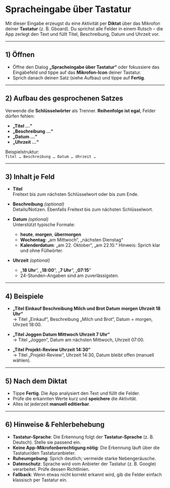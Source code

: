 # Spracheingabe über Tastatur

Mit dieser Eingabe erzeugst du eine Aktivität per **Diktat** über das Mikrofon deiner **Tastatur** (z. B. Gboard). Du sprichst alle Felder in einem Rutsch – die App zerlegt den Text und füllt Titel, Beschreibung, Datum und Uhrzeit vor.

---

## 1) Öffnen

- Öffne den Dialog **„Spracheingabe über Tastatur“** oder fokussiere das Eingabefeld und tippe auf das **Mikrofon-Icon** deiner Tastatur.
- Sprich danach deinen Satz (siehe Aufbau) und tippe auf **Fertig**.

---

## 2) Aufbau des gesprochenen Satzes

Verwende die **Schlüsselwörter** als Trenner. **Reihenfolge ist egal**, Felder dürfen fehlen:

- **„Titel …“**
- **„Beschreibung …“**
- **„Datum …“**
- **„Uhrzeit …“**

Beispielstruktur:  
`Titel … Beschreibung … Datum … Uhrzeit …`

---

## 3) Inhalt je Feld

- **Titel**  
  Freitext bis zum nächsten Schlüsselwort oder bis zum Ende.

- **Beschreibung** *(optional)*  
  Details/Notizen. Ebenfalls Freitext bis zum nächsten Schlüsselwort.

- **Datum** *(optional)*  
  Unterstützt typische Formate:
  - **heute**, **morgen**, **übermorgen**
  - **Wochentag**: „am Mittwoch“, „nächsten Dienstag“
  - **Kalenderdatum**: „am 22. Oktober“, „am 22.10.“
  Hinweis: Sprich klar und ohne Füllwörter.

- **Uhrzeit** *(optional)*  
  - „**18 Uhr**“, „**18:00**“, „**7 Uhr**“, „**07:15**“
  - 24-Stunden-Angaben sind am zuverlässigsten.

---

## 4) Beispiele

- **„Titel Einkauf Beschreibung Milch und Brot Datum morgen Uhrzeit 18 Uhr“**  
  → Titel „Einkauf“, Beschreibung „Milch und Brot“, Datum = morgen, Uhrzeit 18:00.

- **„Titel Joggen Datum Mittwoch Uhrzeit 7 Uhr“**  
  → Titel „Joggen“, Datum am nächsten Mittwoch, Uhrzeit 07:00.

- **„Titel Projekt-Review Uhrzeit 14:30“**  
  → Titel „Projekt-Review“, Uhrzeit 14:30, Datum bleibt offen (manuell wählen).

---

## 5) Nach dem Diktat

- Tippe **Fertig**. Die App analysiert den Text und füllt die Felder.
- Prüfe die erkannten Werte kurz und **speichere** die Aktivität.
- Alles ist jederzeit **manuell editierbar**.

---

## 6) Hinweise & Fehlerbehebung

- **Tastatur-Sprache**: Die Erkennung folgt der **Tastatur-Sprache** (z. B. Deutsch). Stelle sie passend ein.
- **Keine App-Mikrofonberechtigung nötig**: Die Erkennung läuft über die Tastatur/den Tastaturanbieter.
- **Ruheumgebung**: Sprich deutlich; vermeide starke Nebengeräusche.
- **Datenschutz**: Sprache wird vom Anbieter der Tastatur (z. B. Google) verarbeitet. Prüfe dessen Richtlinien.
- **Fallback**: Wenn etwas nicht korrekt erkannt wird, gib die Felder einfach klassisch per Tastatur ein.
